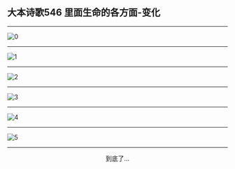 
## 大本诗歌546 里面生命的各方面-变化
        
<div id="aplayer0"></div>

---

<img alt="0" data-original="https://cdn.jsdelivr.net/gh/k34869/shi/data/d0546/0">

---

<img alt="1" data-original="https://cdn.jsdelivr.net/gh/k34869/shi/data/d0546/1">

---

<img alt="2" data-original="https://cdn.jsdelivr.net/gh/k34869/shi/data/d0546/2">

---

<img alt="3" data-original="https://cdn.jsdelivr.net/gh/k34869/shi/data/d0546/3">

---

<img alt="4" data-original="https://cdn.jsdelivr.net/gh/k34869/shi/data/d0546/4">

---

<img alt="5" data-original="https://cdn.jsdelivr.net/gh/k34869/shi/data/d0546/5">

---

<p style="text-align: center">到底了...</p>

<script src="/js/dist-view.js"></script>

<script>
MAIN.id = 'd0546';
        
const ap0 = new APlayer({
    container: document.getElementById('aplayer0'),
    volume: 1,
    loop: 'none',
    preload: 'none',
    audio: [{
        name: '大本诗歌546.mp3',
        artist: '大本诗歌',
        url: 'https://res.wx.qq.com/voice/getvoice?mediaid=MzI0NTk3MDM5M18yMjQ3NDk0MzY5',
        cover: '/favicon'
    }]
});
</script>
